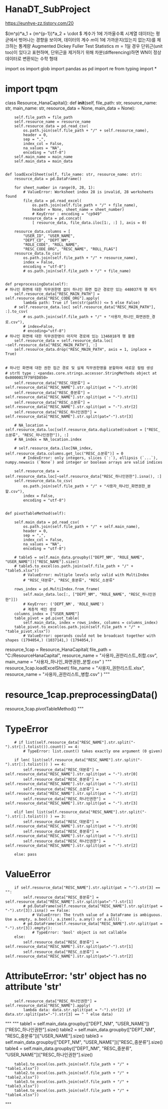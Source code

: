 # HanaDT_SubProject
https://eunhye-zz.tistory.com/20

$(m^p)*a_1 + (m^{p-1})*a_2 + \cdot $ 계수가 1에 가까울수록 시계열 데이터는 평균에서 벗어나는 경향을 보이며, 
데이터의 계수 $m$이 1에 가까운지(있는지 없는지)를 체크하는 통계량 Augmented Dickey Fuller Test Statistics
$m=1$일 경우 단위근(unit too)이 있다고 표현하며, 단위근을 제거하기 위해 차분(differencing)하면 WN이 정상 데이터로 변환되는 수학 형태


import os
import glob
import pandas as pd
import re
from typing import *
# import tpqm


class Resource_HanaCapital():
    def __init__(self, file_path: str, resource_name: str, main_name: str,
                 resource_data = None, main_data = None):

        self.file_path = file_path
        self.resource_name = resource_name
        self.resource_data = pd.read_csv(
            os.path.join(self.file_path + "/" + self.resource_name),
            header = 0,
            sep = ",",
            index_col = False,
            na_values = "NA",
            encoding = "utf-8")
        self.main_name = main_name
        self.main_data = main_data


    def loadExcelSheet(self, file_name: str, resource_name: str):
        resource_data = pd.DataFrame()

        for sheet_number in range(0, 28, 1):
            # ValueError: Worksheet index 28 is invalid, 28 worksheets found
            file_data = pd.read_excel(
                os.path.join(self.file_path + "/" + file_name),
                header = None, sheet_name = sheet_number)
                # KeyError : encoding = "cp949"
            resource_data = pd.concat(
                [ resource_data, file_data.iloc[1:, :] ], axis = 0)

        resource_data.columns = [
            "USER_ID", "USER_NAME",
            "DEPT_CD", "DEPT_NM",
            "ROLE_CODE", "ROLL_NAME",
            "RESC_CODE_ORG", "RESC_NAME", "ROLL_FLAG"]
        resource_data.to_csv(
            os.path.join(self.file_path + "/" + resource_name),
            index = False,
            encoding = "utf-8")
            # os.path.join(self.file_path + "/" + file_name)


    def preprocessingData(self):
    # 하나인 화면에 대한 직무권한명 없이 하나인 화면 접근 경로만 있는 448037개 행 제거
        self.resource_data["RESC_MAIN_PATH"] = self.resource_data["RESC_CODE_ORG"].apply(
            lambda path: True if len(str(path)) <= 5 else False)
        # self.resource_data.loc[ self.resource_data["RESC_MAIN_PATH"], :].to_csv(
            # os.path.join(self.file_path + "/" + "사용자_하나인_화면권한_경로.csv"),
            # index=False,
            # encoding="utf-8")
    # 하나인 화면에 대한 직무권한명이 마지막 경로에 있는 1346018개 행 활용
        self.resource_data = self.resource_data.loc[ ~self.resource_data["RESC_MAIN_PATH"], :]
        self.resource_data.drop("RESC_MAIN_PATH", axis = 1, inplace = True)


    # 하나인 화면에 대한 권한 접근 경로 및 실제 직무권한명을 분할하여 새로운 컬럼 생성
    # str의 type : <pandas.core.strings.accessor.StringMethods object at 0x0000017F79FED850>
        self.resource_data["RESC_대분류"] = self.resource_data["RESC_NAME"].str.split(pat = "-").str[0]
        self.resource_data["RESC_중분류"] = self.resource_data["RESC_NAME"].str.split(pat = "-").str[1]
        self.resource_data["RESC_소분류"] = self.resource_data["RESC_NAME"].str.split(pat = "-").str[2]
        self.resource_data["RESC_하나인권한"] = self.resource_data["RESC_NAME"].str.split(pat="-").str[3]

        # NA_location = self.resource_data.loc[self.resource_data.duplicated(subset = ["RESC_소분류", "RESC_하나인권한"]), :]
        # NA_index = NA_location.index

        # self.resource_data.iloc[NA_index, self.resource_data.columns.get_loc("RESC_소분류")] = 0
            # IndexError: only integers, slices (`:`), ellipsis (`...`), numpy.newaxis (`None`) and integer or boolean arrays are valid indices

        self.resource_data = self.resource_data.loc[~self.resource_data["RESC_하나인권한"].isna(), :]
        self.resource_data.to_csv(
            os.path.join(self.file_path + "/" + "사용자_하나인_화면권한_분할.csv"),
            index = False,
            encoding = "utf-8")


    def pivotTableMethod(self):

        self.main_data = pd.read_csv(
            os.path.join(self.file_path + "/" + self.main_name),
            header = 0,
            sep = ",",
            index_col = False,
            na_values = "NA",
            encoding = "utf-8")

        # table5 = self.main_data.groupby(["DEPT_NM", "ROLE_NAME", "USER_NAME"])["RESC_NAME"].size()
        # table5.to_excel(os.path.join(self.file_path + "/" + "table5.xlsx"))
            # ValueError: multiple levels only valid with MultiIndex
            # "RESC_대분류", "RESC_중분류", "RESC_소분류"

        rows_index = pd.MultiIndex.from_frame(
            self.main_data.loc[:, ["DEPT_NM", "ROLE_NAME", "RESC_하나인권한"]])
            # KeyError: ('DEPT_NM', 'ROLE_NAME')
            # 계층적 색인 생성
        columns_index = ["USER_NAME"]
        table_pivot = pd.pivot_table(
            self.main_data, index = rows_index, columns = columns_index)
        table_pivot.to_excel(os.path.join(self.file_path + "/" + "table_pivot.xlsx"))
            # ValueError: operands could not be broadcast together with shapes (1794054,) (1037141,) (1794054,)


resource_1cap = Resource_HanaCapital(
    file_path = "C:/ResourceHanaCapital",
    resource_name = "사용자_권한리스트_취합.csv",
    main_name = "사용자_하나인_화면권한_분할.csv"
)
"""
resource_1cap.loadExcelSheet(
    file_name = "사용자_권한리스트.xlsx",
    resource_name = "사용자_권한리스트_병합.csv"
)
"""
# resource_1cap.preprocessingData()
resource_1cap.pivotTableMethod()
"""
# TypeError
        # if list(self.resource_data["RESC_NAME"].str.split("-").str[:].tolist()).count() == 4:
            # TypeError: list.count() takes exactly one argument (0 given)
            
        if len( list(self.resource_data["RESC_NAME"].str.split("-").str[:].tolist()) ) == 4:
            self.resource_data["RESC_대분류"] = self.resource_data["RESC_NAME"].str.split(pat = "-").str[0]
            self.resource_data["RESC_중분류"] = self.resource_data["RESC_NAME"].str.split(pat = "-").str[1]
            self.resource_data["RESC_소분류"] = self.resource_data["RESC_NAME"].str.split(pat = "-").str[2]
            self.resource_data["RESC_하나인권한"] = self.resource_data["RESC_NAME"].str.split(pat = "-").str[3]
            
        elif len( list(self.resource_data["RESC_NAME"].str.split("-").str[:].tolist()) ) == 3:
            self.resource_data["RESC_대분류"] = self.resource_data["RESC_NAME"].str.split(pat = "-").str[0]
            self.resource_data["RESC_중분류"] = self.resource_data["RESC_NAME"].str.split(pat = "-").str[1]
            self.resource_data["RESC_하나인권한"] = self.resource_data["RESC_NAME"].str.split(pat = "-").str[2]
        
        else: pass

# ValueError
        if self.resource_data["RESC_NAME"].str.split(pat = "-").str[3] == "":
            self.resource_data["RESC_중분류"] = self.resource_data["RESC_NAME"].str.split(pat="-").str[1]
            # pd.DataFrame(self.resource_data["RESC_NAME"].str.split(pat = "-").str[3]).isna() == False:
                # ValueError: The truth value of a DataFrame is ambiguous. Use a.empty, a.bool(), a.item(), a.any() or a.all().
            # pd.DataFrame(self.resource_data["RESC_NAME"].str.split(pat = "-").str[3]).empty():
                # TypeError: 'bool' object is not callable
        else:
            self.resource_data["RESC_중분류"] = self.resource_data["RESC_NAME"].str.split(pat="-").str[1]
            self.resource_data["RESC_소분류"] = self.resource_data["RESC_NAME"].str.split(pat="-").str[2]

# AttributeError: 'str' object has no attribute 'str'
        self.resource_data["RESC_하나인권한"] = self.resource_data["RESC_NAME"].apply(
            lambda data: data.str.split(pat = "-").str[2] if data.str.split(pat="-").str[3] == " " else data)
"""
"""
        table1 = self.main_data.groupby(["DEPT_NM", "USER_NAME"])["RESC_하나인권한"].size()
        table2 = self.main_data.groupby(["DEPT_NM", "RESC_중분류"])["USER_NAME"].size()
        table3 = self.main_data.groupby(["DEPT_NM", "USER_NAME"])["RESC_중분류"].size()
        table4 = self.main_data.groupby(["DEPT_NM", "RESC_중분류", "USER_NAME"])["RESC_하나인권한"].size()
        
        table1.to_excel(os.path.join(self.file_path + "/" + "table1.xlsx"))
        table2.to_excel(os.path.join(self.file_path + "/" + "table2.xlsx"))
        table3.to_excel(os.path.join(self.file_path + "/" + "table3.xlsx"))
        table4.to_excel(os.path.join(self.file_path + "/" + "table4.xlsx"))
"""
